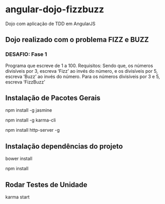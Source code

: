 # angular-dojo-fizzbuzz
Dojo com aplicação de TDD em AngularJS

## Dojo realizado com o problema FIZZ e BUZZ

### DESAFIO: Fase 1

Programa que escreve de 1 a 100. Requisitos: Sendo que, os números divisíveis por 3, escreva ‘Fizz’ ao invés do número, e os divisíveis por 5, escreva ‘Buzz’ ao invés do número. Para os números divisíveis por 3 e 5, escreva ‘FizzBuzz’

## Instalação de Pacotes Gerais

npm install -g jasmine

npm install -g karma-cli

npm install http-server -g

## Instalação dependências do projeto

bower install

npm install

## Rodar Testes de Unidade

karma start
